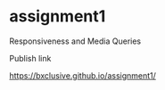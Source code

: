# assignment1
Responsiveness and Media Queries

Publish link

https://bxclusive.github.io/assignment1/

